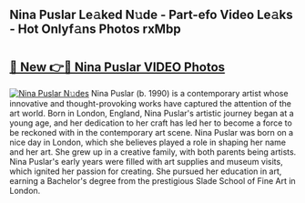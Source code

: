 ## Nina Puslar Le𝚊ked N𝚞de - Part-efo Video Le𝚊ks - Hot Onlyf𝚊ns Photos rxMbp

# <h2><a href="http://ab71302.deff.icu/?id=Nina+Puslar">🔗 New 👉🔴 Nina Puslar VIDEO Photos</a></h2>

[![Nina Puslar N𝚞des](https://i.imgur.com/rIISA9y.gif)](http://ab71302.deff.icu/?id=Nina+Puslar)
Nina Puslar (b. 1990) is a contemporary artist whose innovative and thought-provoking works have captured the attention of the art world. Born in London, England, Nina Puslar's artistic journey began at a young age, and her dedication to her craft has led her to become a force to be reckoned with in the contemporary art scene. Nina Puslar was born on a nice day in London, which she believes played a role in shaping her name and her art. She grew up in a creative family, with both parents being artists. Nina Puslar's early years were filled with art supplies and museum visits, which ignited her passion for creating. She pursued her education in art, earning a Bachelor's degree from the prestigious Slade School of Fine Art in London.
